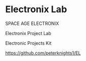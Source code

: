 # Electronix Lab 

SPACE AGE ELECTRONIX 

Electronix Project Lab

Electronic Projects Kit 

https://github.com/peterknights1/EL




